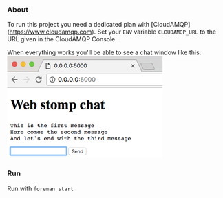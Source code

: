 ### About
To run this project you need a dedicated plan with [CloudAMQP] (https://www.cloudamqp.com). Set your `ENV` variable `CLOUDAMQP_URL` to the URL given in the CloudAMQP Console.

When everything works you'll be able to see a chat window like this: 
![RabbitMQ and WebStomp application window](webstomp_rabbitmq_chat.png)

### Run
Run with `foreman start`
